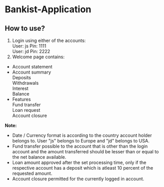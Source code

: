# Bankist-Application
## How to use?
1. Login using either of the accounts:  
User: js    Pin: 1111  
User: jd    Pin: 2222  
2. Welcome page contains:  
* Account statement  
* Account summary   
Deposits  
Withdrawals  
Interest  
Balance   
* Features  
Fund transfer  
Loan request  
Account closure   

**Note:**  
* Date / Currency format is according to the country account holder belongs to. User "js" belongs to Europe and "jd" belongs to USA.    
* Fund transfer possible to the account that is other than the login account and the amount transferred should be lesser than or equal to the net balance available.  
* Loan amount approved after the set processing time, only if the respective account has a deposit which is atleast 10 percent of the requested amount.  
* Account closure permitted for the currently logged in account.   
 
 
